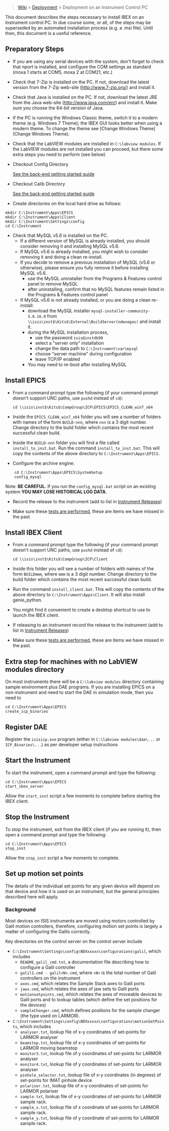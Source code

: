 > [Wiki](Home) > [Deployment](Deployment) > Deployment on an Instrument Control PC

This document describes the steps necessary to install IBEX on an Instrument control PC.  In due course some, or all, of the steps may be superseded by an automated installation process (e.g. a .msi file).  Until then, this document is a useful reference.

## Preparatory Steps

- If you are using any serial devices with the system, don't forget to check that nport is installed, and configure the COM settings as standard (moxa 1 starts at COM5, moxa 2 at COM21, etc.)
- Check that 7-Zip is installed on the PC.  If not, download the latest version from the 7-Zip web-site (http://www.7-zip.org/) and install it.
- Check that Java is installed on the PC.  If not, download the latest JRE from the Java web-site (http://www.java.com/en/) and install it.  Make sure you choose the 64-bit version of Java.
- If the PC is running the Windows Classic theme, switch it to a modern theme (e.g. Windows 7 Theme); the IBEX GUI looks better when using a modern theme.  To change the theme see [Change Windows Theme](Change Windows Theme).
- Check that the LabVIEW modules are installed in `C:\labview modules`.  If the LabVIEW modules are not installed you can proceed, but there some extra steps you need to perform (see below)

- Checkout Config Directory

    [See the back-end getting started guide](First-time-installing-and-building-(Windows)#setting-up-a-configurations-directory)

- Checkout Calib Directory

    [See the back-end getting started guide](First-time-installing-and-building-(Windows)#setting-up-a-calibrations-directory)

- Create directories on the local hard drive as follows:
```
mkdir C:\Instrument\Apps\EPICS
mkdir C:\Instrument\Apps\Client
mkdir C:\Instrument\Settings\config
cd C:\Instrument
```

- Check that MySQL v5.6 is installed on the PC.
   - If a different version of MySQL is already installed, you should consider removing it and installing MySQL v5.6.
   - If MySQL v5.6 is already installed, you might wish to consider removing it and doing a clean re-install.
   - If you decide to remove a previous installation of MySQL (v5.6 or otherwise), please ensure you fully remove it before installing MySQL v5.6.
      - use the MySQL uninstaller from the Programs & Features control panel to remove MySQL
      - after uninstalling, confirm that no MySQL features remain listed in the Programs & Features control panel
   - If MySQL v5.6 is not already installed, or you are doing a clean re-install:
      - download the MySQL installer `mysql-installer-community-5.6.16.0` from `\\isis\inst$\Kits$\External\BuildServer(ndwvegas)` and install it.
      - during the MySQL installation process,
         - use the password `isis@instdb99`
         - select a "server only" installation
         - change the data path to `C:\Instrument\var\mysql`
         - choose "server machine" during configuration
         - leave TCP/IP enabled
      - You may need to re-boot after installing MySQL

## Install EPICS

- From a command prompt type the following (if your command prompt doesn't support UNC paths, use `pushd` instead of `cd`):

    `cd \\isis\inst$\Kits$\CompGroup\ICP\EPICS\EPICS_CLEAN_win7_x64`

- Inside the `EPICS_CLEAN_win7_x64` folder you will see a number of folders with names of the form `BUILD-nnn`, where `nnn` is a 3 digit number.  Change directory to the build folder which contains the most recent successful clean build.  

- Inside the `BUILD-nnn` folder you will find a file called `install_to_inst.bat`.  Run the command `install_to_inst.bat`.  This will copy the contents of the above directory to `C:\Instrument\Apps\EPICS`.

- Configure the archive engine:

```
    cd C:\Instrument\Apps\EPICS\SystemSetup
    config_mysql
```

Note: **BE CAREFUL.**  If you run the `config_mysql.bat` script on an existing system **YOU MAY LOSE HISTORICAL LOG DATA**.

- Record the release to the instrument (add to list in [Instrument Releases](https://github.com/ISISComputingGroup/IBEX/wiki#instrument-information))

- Make sure these [tests are performed](server-release-tests), these are items we have missed in the past.

## Install IBEX Client

- From a command prompt type the following (if your command prompt doesn't support UNC paths, use `pushd` instead of `cd`):

    `cd \\isis\inst$\Kits$\CompGroup\ICP\Client`

- Inside this folder you will see a number of folders with names of the form `BUILDmmm`, where `mmm` is a 3 digit number.  Change directory to the build folder which contains the most recent successful clean build.  

- Run the command `install_client.bat`.  This will copy the contents of the above directory to `C:\Instrument\Apps\Client`.  It will also install genie_python.

- You might find it convenient to create a desktop shortcut to use to launch the IBEX client.

- If releasing to an instrument record the release to the instrument (add to list in [Instrument Releases](https://github.com/ISISComputingGroup/IBEX/wiki#instrument-information))

- Make sure these [tests are performed](client-release-tests), these are items we have missed in the past.

## Extra step for machines with no LabVIEW modules directory

On most instruments there will be a `C:\labview modules` directory containing sample environment plus DAE programs. If you are installing EPICS on a non-instrument and need to start the DAE in simulation mode, then you need to  

    cd C:\Instrument\Apps\EPICS
    create_icp_binaries
    
## Register DAE

Register the `isisicp.exe` program (either in `C:\labview modules\dae\...` or `ICP_Binaries\...`) as per developer setup instructions

## Start the Instrument

To start the instrument, open a command prompt and type the following:

    cd C:\Instrument\Apps\EPICS
    start_ibex_server
    
Allow the `start_inst` script a few moments to complete before starting the IBEX client.


## Stop the Instrument

To stop the instrument, exit from the IBEX client (if you are running it), then open a command prompt and type the following:

    cd C:\Instrument\Apps\EPICS
    stop_inst
    
Allow the `stop_inst` script a few moments to complete.

## Set up motion set points 

The details of the individual set points for any given device will depend on that device and how it is used on an instrument, but the general principles described here will apply.

### Background
Most devices on ISIS instruments are moved using motors controlled by Galil motion controllers, therefore, configuring motion set points is largely a matter of configuring the Galils correctly.

Key directories on the control server on the control server include

* ``C:\Instrument\Settings\config\NDXxxxxx\configurations\galil``, which includes 
    * ``README_galil_cmd.txt``, a documentation file describing how to configure a Galil controller
    * ``galil1.cmd - galil<N>.cmd``, where `<N>` is the total number of Galil controllers on the instrument
    * ``axes.cmd``, which relates the Sample Stack axes to Galil ports
    * ``jaws.cmd``, which relates the axes of jaw sets to Galil ports
    * ``motionsetpoints.cmd``, which relates the axes of moveable devices to Galil ports and to lookup tables (which define the set positions for the devices)
    * ``sampleChanger.cmd``, which defines positions for the sample changer (the type used on LARMOR).
* ``C:\Instrument\Settings\config\NDXxxxxx\configurations\motionSetPoints``, which includes 
    * ``analyser.txt``, lookup file of x-y coordinates of set-points for LARMOR analyser
    * ``beamstop.txt``, lookup file of x-y coordinates of set-points for LARMOR moving beamstop
    * ``monitor3.txt``, lookup file of y coordinates of set-points for LARMOR analyser
    * ``monitor4.txt``, lookup file of y coordinates of set-points for LARMOR analyser
    * ``pinhole_selector.txt``, lookup file of x-y coordinates (in degrees) of set-points for IMAT pinhole device
    * ``polariser.txt``, lookup file of x-y coordinates of set-points for LARMOR polariser
    * ``sample.txt``, lookup file of x-y coordinates of set-points for LARMOR sample rack.
    * ``sample_x.txt``, lookup file of x coordinate of set-points for LARMOR sample rack.
    * ``sample_y.txt``, lookup file of y coordinate of set-points for LARMOR sample rack.